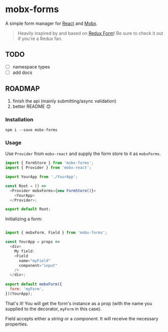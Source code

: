 # mobx-forms

A simple form manager for [React](https://facebook.github.io/react/) and [Mobx](https://github.com/mobxjs/mobx).

> Heavily inspired by and based on [Redux Form](https://github.com/erikras/redux-form)! Be sure to check it out if you're a Redux fan.

## TODO

- [ ] namespace types
- [ ] add docs

## ROADMAP

1. finish the api (mainly submitting/async validation)
4. better README :blush:

### Installation

`npm i --save mobx-forms`

### Usage

Use `Provider` from `mobx-react` and supply the form store to it as `mobxForms`.

```javascript
import { FormStore } from 'mobx-forms';
import { Provider } from 'mobx-react';

import YourApp from './YourApp';

const Root = () =>
  <Provider mobxForms={new FormStore()}>
    <YourApp>
  </Provider>;

export default Root;
```

Initializing a form:

```javascript

import { mobxForm, Field } from 'mobx-forms';

const YourApp = props =>
  <div>
    My field:
    <Field
      name="myField"
      component="input"
    />
  </div>;
  
export default mobxForm({
  form: 'myForm',
})(YourApp);
```

That's it! You will get the form's instance as a prop (with the name you supplied to the decorator, `myForm` in this case).

Field accepts either a *string* or a *component*. It will receive the necessary properties.

